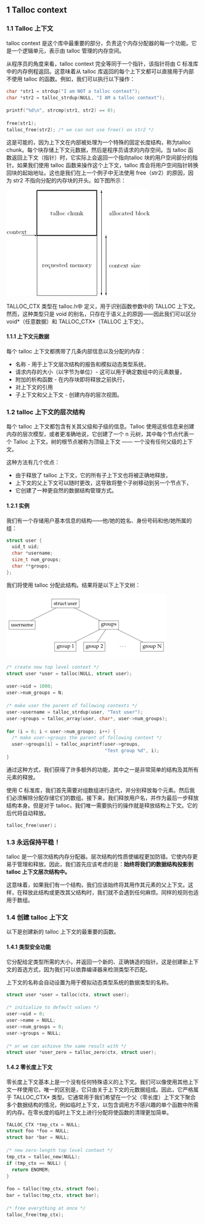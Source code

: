## 1 Talloc context

### 1.1 Talloc 上下文

talloc context 是这个库中最重要的部分，负责这个内存分配器的每一个功能。它是一个逻辑单元，表示由 talloc 管理的内存空间。

从程序员的角度来看，talloc context 完全等同于一个指针，该指针将由 C 标准库中的内存例程返回。这意味着从 talloc 库返回的每个上下文都可以直接用于内部不使用 talloc 的函数。例如，我们可以执行以下操作：

```c
char *str1 = strdup("I am NOT a talloc context");
char *str2 = talloc_strdup(NULL, "I AM a talloc context");

printf("%d\n", strcmp(str1, str2) == 0);

free(str1);
talloc_free(str2); /* we can not use free() on str2 */
```

这是可能的，因为上下文在内部被处理为一个特殊的固定长度结构，称为talloc chunk。每个块存储上下文元数据，然后是程序员请求的内存空间。当 talloc 函数返回上下文（指针）时，它实际上会返回一个指向talloc 块的用户空间部分的指针。如果我们使用 talloc 函数来操作这个上下文，talloc 库会将用户空间指针转换回块的起始地址。这也是我们在上一个例子中无法使用 free（str2）的原因，因为 str2 不指向分配的内存块的开头。如下图所示：

![](.assert/context.png)

TALLOC_CTX 类型在 talloc.h中 定义，用于识别函数参数中的 TALLOC 上下文。然而，这种类型只是 void 的别名，只存在于语义上的原因——因此我们可以区分 void*（任意数据）和 TALLOC_CTX*（TALLOC 上下文）。

#### 1.1.1 上下文元数据

每个 talloc 上下文都携带了几条内部信息以及分配的内存：
- 名称 - 用于上下文层次结构的报告和模拟动态类型系统，
- 请求内存的大小（以字节为单位）- 这可以用于确定数组中的元素数量，
- 附加的析构函数 - 在内存块即将释放之前执行，
- 对上下文的引用
- 子上下文和父上下文 - 创建内存的层次视图。

### 1.2 talloc 上下文的层次结构

每个 talloc 上下文都包含有关其父级和子级的信息。Talloc 使用这些信息来创建内存的层次模型，或者更准确地说，它创建了一个 n 元树，其中每个节点代表一个 Talloc 上下文。树的根节点被称为顶级上下文 —— 一个没有任何父级的上下文。

这种方法有几个优点：
- 由于释放了 talloc 上下文，它的所有子上下文也将被正确地释放，
- 上下文的父上下文可以随时更改，这导致将整个子树移动到另一个节点下，
- 它创建了一种更自然的数据结构管理方式。

#### 1.2.1 实例

我们有一个存储用户基本信息的结构——他/她的姓名、身份号码和他/她所属的组：

```C
struct user {
  uid_t uid;
  char *username;
  size_t num_groups;
  char **groups;
};
```
我们将使用 talloc 分配此结构。结果将是以下上下文树：

![](.assert/context_tree.png)

```C
/* create new top level context */
struct user *user = talloc(NULL, struct user);

user->uid = 1000;
user->num_groups = N;

/* make user the parent of following contexts */
user->username = talloc_strdup(user, "Test user");
user->groups = talloc_array(user, char*, user->num_groups);

for (i = 0; i < user->num_groups; i++) {
  /* make user->groups the parent of following context */
  user->groups[i] = talloc_asprintf(user->groups,
                                    "Test group %d", i);
}
```

通过这种方式，我们获得了许多额外的功能，其中之一是非常简单的结构及其所有元素的释放。

使用 C 标准库，我们首先需要对组数组进行迭代，并分别释放每个元素。然后我们必须解除分配存储它们的数组。接下来，我们释放用户名，并作为最后一步释放结构本身。但是对于 talloc，我们唯一需要执行的操作就是释放结构上下文。它的后代将自动释放。

```C
talloc_free(user)；
```

### 1.3 永远保持平稳！

talloc 是一个层次结构内存分配器。层次结构的性质使编程更加防错。它使内存更易于管理和释放。因此，我们首先应该考虑的是：**始终将我们的数据结构投影到 talloc 上下文层次结构中。**

这意味着，如果我们有一个结构，我们应该始终将其用作其元素的父上下文。这样，在释放此结构或更改其父结构时，我们就不会遇到任何麻烦。同样的规则也适用于数组。

### 1.4 创建 talloc 上下文

以下是创建新的 talloc 上下文的最重要的函数。

#### 1.4.1 类型安全功能

它分配给定类型所需的大小，并返回一个新的、正确铸造的指针。这是创建新上下文的首选方式，因为我们可以依靠编译器来检测类型不匹配。

上下文的名称会自动设置为用于模拟动态类型系统的数据类型的名称。

```C
struct user *user = talloc(ctx, struct user);

/* initialize to default values */
user->uid = 0;
user->name = NULL;
user->num_groups = 0;
user->groups = NULL;

/* or we can achieve the same result with */
struct user *user_zero = talloc_zero(ctx, struct user);
```
#### 1.4.2 零长度上下文

零长度上下文基本上是一个没有任何特殊语义的上下文。我们可以像使用其他上下文一样使用它。唯一的区别是，它只由关于上下文的元数据组成。因此，它严格属于 TALLOC_CTX* 类型。它通常用于我们希望在一个父（零长度）上下文下聚合多个数据结构的情况，例如临时上下文，以包含调用方不感兴趣的单个函数中所需的内存。在零长度的临时上下文上进行分配将使函数的清理更加简单。

```C
TALLOC_CTX *tmp_ctx = NULL;
struct foo *foo = NULL;
struct bar *bar = NULL;

/* new zero-length top level context */
tmp_ctx = talloc_new(NULL);
if (tmp_ctx == NULL) {
  return ENOMEM;
}

foo = talloc(tmp_ctx, struct foo);
bar = talloc(tmp_ctx, struct bar);

/* free everything at once */
talloc_free(tmp_ctx);
```

